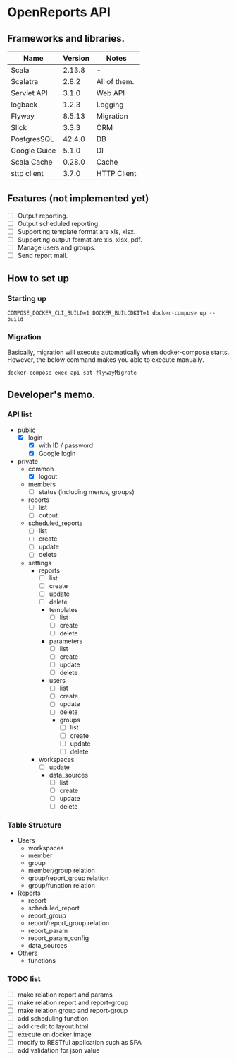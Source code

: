 # OpenReports API
## Frameworks and libraries.

| Name         | Version | Notes        |
|--------------|---------|--------------|
| Scala        | 2.13.8  | -            |
| Scalatra     | 2.8.2   | All of them. |
| Servlet API  | 3.1.0   | Web API      |
| logback      | 1.2.3   | Logging      |
 | Flyway       | 8.5.13  | Migration    |
 | Slick        | 3.3.3   | ORM          |
 | PostgresSQL  | 42.4.0  | DB           |
 | Google Guice | 5.1.0   | DI           |
| Scala Cache  | 0.28.0   | Cache        |
| sttp client  | 3.7.0   | HTTP Client  |

## Features (not implemented yet)
- [ ] Output reporting.
- [ ] Output scheduled reporting.
- [ ] Supporting template format are xls, xlsx.
- [ ] Supporting output format are xls, xlsx, pdf.
- [ ] Manage users and groups.
- [ ] Send report mail.

## How to set up

### Starting up

```shell
COMPOSE_DOCKER_CLI_BUILD=1 DOCKER_BUILCDKIT=1 docker-compose up --build
```

### Migration

Basically, migration will execute automatically when docker-compose starts.
However, the below command makes you able to execute manually.

```shell
docker-compose exec api sbt flywayMigrate
```

## Developer's memo.
### API list

- public
  - [x] login
    - [x] with ID / password
    - [x] Google login
- private
  - common
    - [x] logout
  - members
    - [ ] status (including menus, groups)
  - reports
    - [ ] list
    - [ ] output
  - scheduled_reports
    - [ ] list
    - [ ] create
    - [ ] update
    - [ ] delete
  - settings
    - reports
      - [ ] list
      - [ ] create
      - [ ] update
      - [ ] delete
      - templates
        - [ ] list
        - [ ] create
        - [ ] delete
      - parameters
        - [ ] list
        - [ ] create
        - [ ] update
        - [ ] delete
      - users
        - [ ] list
        - [ ] create
        - [ ] update
        - [ ] delete
        - groups
          - [ ] list
          - [ ] create
          - [ ] update
          - [ ] delete
    - workspaces
      - [ ] update
      - data_sources
        - [ ] list
        - [ ] create
        - [ ] update
        - [ ] delete

### Table Structure

- Users
  - workspaces
  - member
  - group
  - member/group relation
  - group/report_group relation
  - group/function relation
- Reports
  - report
  - scheduled_report
  - report_group
  - report/report_group relation
  - report_param
  - report_param_config
  - data_sources
- Others
  - functions

### TODO list
- [ ] make relation report and params
- [ ] make relation report and report-group
- [ ] make relation group and report-group
- [ ] add scheduling function
- [ ] add credit to layout.html
- [ ] execute on docker image
- [ ] modify to RESTful application such as SPA
- [ ] add validation for json value
